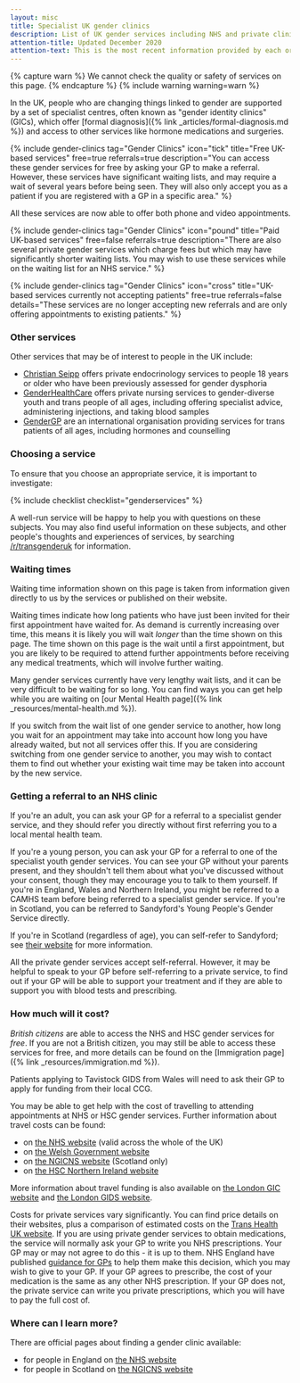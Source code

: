 ```yaml
---
layout: misc
title: Specialist UK gender clinics
description: List of UK gender services including NHS and private clinics
attention-title: Updated December 2020
attention-text: This is the most recent information provided by each organisation by 2020-12-02.
---
```


{% capture warn %}
We cannot check the quality or safety of services on this page.
{% endcapture %}
{% include warning warning=warn %}

In the UK, people who are changing things linked to gender are supported by a set of specialist centres, often known as "gender identity clinics" (GICs), which offer [formal diagnosis]({% link _articles/formal-diagnosis.md %}) and access to other services like hormone medications and surgeries. 

{% include gender-clinics tag="Gender Clinics" icon="tick" title="Free UK-based services" free=true referrals=true description="You can access these gender services for free by asking your GP to make a referral. However, these services have significant waiting lists, and may require a wait of several years before being seen. They will also only accept you as a patient if you are registered with a GP in a specific area." %}

All these services are now able to offer both phone and video appointments.

{% include gender-clinics tag="Gender Clinics" icon="pound" title="Paid UK-based services" free=false referrals=true description="There are also several private gender services which charge fees but which may have significantly shorter waiting lists. You may wish to use these services while on the waiting list for an NHS service." %}

{% include gender-clinics tag="Gender Clinics" icon="cross" title="UK-based services currently not accepting patients" free=true referrals=false details="These services are no longer accepting new referrals and are only offering appointments to existing patients." %}

### Other services

Other services that may be of interest to people in the UK include:

- [Christian Seipp](https://www.christianseipp-urology.net/transgender-health.html) offers private endocrinology services to people 18 years or older who have been previously assessed for gender dysphoria
- [GenderHealthCare](https://genderhealthcare.co.uk/) offers private nursing services to gender-diverse youth and trans people of all ages, including offering specialist advice, administering injections, and taking blood samples 
- [GenderGP](https://gendergp.com/) are an international organisation providing services for trans patients of all ages, including hormones and counselling

### Choosing a service

To ensure that you choose an appropriate service, it is important to investigate:

{% include checklist checklist="genderservices" %}

A well-run service will be happy to help you with questions on these subjects. You may also find useful information on these subjects, and other people's thoughts and experiences of services, by searching [/r/transgenderuk](https://www.reddit.com/r/transgenderuk) for information.

### Waiting times

Waiting time information shown on this page is taken from information given directly to us by the services or published on their website.

Waiting times indicate how long patients who have just been invited for their first appointment have waited for. As demand is currently increasing over time, this means it is likely you will wait *longer* than the time shown on this page. The time shown on this page is the wait until a first appointment, but you are likely to be required to attend further appointments before receiving any medical treatments, which will involve further waiting.

Many gender services currently have very lengthy wait lists, and it can be very difficult to be waiting for so long. You can find ways you can get help while you are waiting on [our Mental Health page]({% link _resources/mental-health.md %}).

If you switch from the wait list of one gender service to another, how long you wait for an appointment may take into account how long you have already waited, but not all services offer this. If you are considering switching from one gender service to another, you may wish to contact them to find out whether your existing wait time may be taken into account by the new service.

### Getting a referral to an NHS clinic

If you're an adult, you can ask your GP for a referral to a specialist gender service, and they should refer you directly without first referring you to a local mental health team.

If you're a young person, you can ask your GP for a referral to one of the specialist youth gender services. You can see your GP without your parents present, and they shouldn't tell them about what you've discussed without your consent, though they may encourage you to talk to them yourself. If you're in England, Wales and Northern Ireland, you might be referred to a CAMHS team before being referred to a specialist gender service. If you're in Scotland, you can be referred to Sandyford's Young People's Gender Service directly.

If you're in Scotland (regardless of age), you can self-refer to Sandyford; see [their website](https://www.sandyford.scot/sexual-health-services/gender-identity-service/) for more information.

All the private gender services accept self-referral. However, it may be helpful to speak to your GP before self-referring to a private service, to find out if your GP will be able to support your treatment and if they are able to support you with blood tests and prescribing.

### How much will it cost?

*British citizens* are able to access the NHS and HSC gender services for *free*. If you are not a British citizen, you may still be able to access these services for free, and more details can be found on the [Immigration page]({% link _resources/immigration.md %}).

Patients applying to Tavistock GIDS from Wales will need to ask their GP to apply for funding from their local CCG. 

You may be able to get help with the cost of travelling to attending appointments at NHS or HSC gender services. Further information about travel costs can be found:

- on [the NHS website](https://www.nhs.uk/using-the-nhs/help-with-health-costs/healthcare-travel-costs-scheme-htcs/) (valid across the whole of the UK)
- on [the Welsh Government website](https://gov.wales/low-income-scheme-help-nhs-health-costs)
- on [the NGICNS website](https://www.ngicns.scot.nhs.uk/nhsservices/adults/surgery/claiming-travel-subsistence-expenses/) (Scotland only)
- on [the HSC Northern Ireland website](http://www.hscbusiness.hscni.net/pdf/Expenses.pdf)

More information about travel funding is also available on [the London GIC website](https://gic.nhs.uk/help-with-travel-costs/) and [the London GIDS website](https://gids.nhs.uk/how-claim-travel-expenses).

Costs for private services vary significantly. You can find price details on their websites, plus a comparison of estimated costs on the [Trans Health UK website](https://transhealthuk.noblogs.org/private-gender-clinics-services-prices/). If you are using private gender services to obtain medications, the service will normally ask your GP to write you NHS prescriptions. Your GP may or may not agree to do this - it is up to them. NHS England have published [guidance for GPs](https://gendergp.com/wp-content/uploads/2018/02/GMC-advice-to-GPs-on-online-specialists.pdf) to help them make this decision, which you may wish to give to your GP. If your GP agrees to prescribe, the cost of your medication is the same as any other NHS prescription. If your GP does not, the private service can write you private prescriptions, which you will have to pay the full cost of.

### Where can I learn more?

There are official pages about finding a gender clinic available:

- for people in England on [the NHS website](https://www.nhs.uk/live-well/healthy-body/how-to-find-an-nhs-gender-identity-clinic/)
- for people in Scotland on [the NGICNS website](https://www.ngicns.scot.nhs.uk/gender-identity-clinics/)

